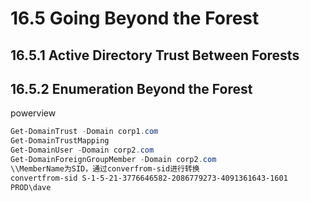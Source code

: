 # 16.5 Going Beyond the Forest

## 16.5.1 Active Directory Trust Between Forests

## 16.5.2 Enumeration Beyond the Forest

powerview
```powershell
Get-DomainTrust -Domain corp1.com
Get-DomainTrustMapping
Get-DomainUser -Domain corp2.com
Get-DomainForeignGroupMember -Domain corp2.com
\\MemberName为SID，通过converfrom-sid进行转换
convertfrom-sid S-1-5-21-3776646582-2086779273-4091361643-1601
PROD\dave
```
